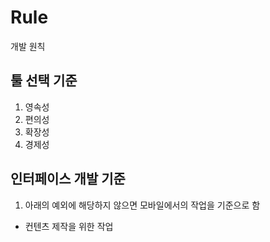 # Rule
개발 원칙
## 툴 선택 기준
1. 영속성
2. 편의성
3. 확장성
4. 경제성
## 인터페이스 개발 기준
1. 아래의 예외에 해당하지 않으면 모바일에서의 작업을 기준으로 함
  + 컨텐츠 제작을 위한 작업
